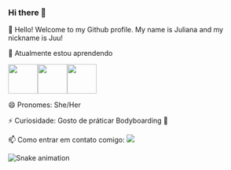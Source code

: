 ### Hi there 👋

<!--
**JulianaTeless/JulianaTeless** is a ✨ _special_ ✨ repository because its `README.md` (this file) appears on your GitHub profile.

Here are some ideas to get you started:

- 🔭 I’m currently working on ...
- 🌱 I’m currently learning ...
- 👯 I’m looking to collaborate on ...
- 🤔 I’m looking for help with ...
- 💬 Ask me about ...
- 📫 How to reach me: ...
- 😄 Pronouns: ...
- ⚡ Fun fact: ...
-->

👋 Hello! Welcome to my Github profile.
My name is Juliana and my nickname is Juu!

🌱 Atualmente estou aprendendo

<img src="https://cdn.jsdelivr.net/gh/devicons/devicon/icons/php/php-original.svg" width="60" height="60" /><img src="https://cdn.jsdelivr.net/gh/devicons/devicon/icons/oracle/oracle-original.svg" width="60" height="60"/><img src="https://cdn.jsdelivr.net/gh/devicons/devicon/icons/java/java-original.svg" width="60" height="60"/>

😄 Pronomes: She/Her

⚡ Curiosidade: Gosto de práticar Bodyboarding 🌊

 📫 Como entrar em contato comigo: 
  <a href = "mailto:jtelessoares.jt@gmail.com"><img src="https://img.shields.io/badge/Gmail-D14836?style=for-the-badge&logo=gmail&logoColor=white" target="_blank"></a>
  
  ![Snake animation](https://github.com/seu-usuário-aqui/seu-usuário-aqui/blob/output/github-contribution-grid-snake.svg)

